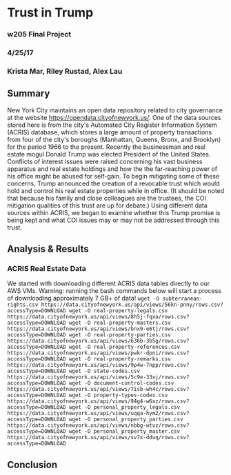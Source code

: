 # Trust in Trump
### w205 Final Project
### 4/25/17
### Krista Mar, Riley Rustad, Alex Lau

## Summary
New York City maintains an open data repository related to city governance at the website https://opendata.cityofnewyork.us/. One of the data sources stored here is from the city's Automated City Register Information System (ACRIS) database, which stores a large amount of property transactions from four of the city's boroughs (Manhattan, Queens, Bronx, and Brooklyn) for the period 1966 to the present. Recently the businessman and real estate mogul Donald Trump was elected President of the United States. Conflicts of interest issues were raised concerning his vast business apparatus and real estate holdings and how the the far-reaching power of his office might be abused for self-gain. To begin mitigating some of these concerns, Trump announced the creation of a revocable trust which would hold and control his real estate properties while in office. (It should be noted that because his family and close colleagues are the trustees, the COI mitigation qualities of this trust are up for debate.) Using different data sources within ACRIS, we began to examine whether this Trump promise is being kept and what COI issues may or may not be addressed through this trust.

## Analysis & Results

### ACRIS Real Estate Data
We started with downloading different ACRIS data tables directly to our AWS VMs. Warning: running the bash commands below will start a process of downloading approximately 7 GB+ of data!
`
wget -O subterranean-rights.csv https://data.cityofnewyork.us/api/views/56kn-pnny/rows.csv?accessType=DOWNLOAD
wget -O real-property-legals.csv https://data.cityofnewyork.us/api/views/8h5j-fqxa/rows.csv?accessType=DOWNLOAD
wget -O real-property-masters.csv https://data.cityofnewyork.us/api/views/bnx9-e6tj/rows.csv?accessType=DOWNLOAD
wget -O real-property-parties.csv https://data.cityofnewyork.us/api/views/636b-3b5g/rows.csv?accessType=DOWNLOAD
wget -O real-property-references.csv https://data.cityofnewyork.us/api/views/pwkr-dpni/rows.csv?accessType=DOWNLOAD
wget -O real-property-remarks.csv https://data.cityofnewyork.us/api/views/9p4w-7npp/rows.csv?accessType=DOWNLOAD
wget -O state-codes.csv https://data.cityofnewyork.us/api/views/5c9e-33xj/rows.csv?accessType=DOWNLOAD
wget -O document-control-codes.csv https://data.cityofnewyork.us/api/views/7isb-wh4c/rows.csv?accessType=DOWNLOAD
wget -O property-types-codes.csv https://data.cityofnewyork.us/api/views/94g4-w6xz/rows.csv?accessType=DOWNLOAD
wget -O personal_property_legals.csv https://data.cityofnewyork.us/api/views/uqqa-hym2/rows.csv?accessType=DOWNLOAD
wget -O personal_property_parties.csv https://data.cityofnewyork.us/api/views/nbbg-wtuz/rows.csv?accessType=DOWNLOAD
wget -O personal_property_master.csv https://data.cityofnewyork.us/api/views/sv7x-dduq/rows.csv?accessType=DOWNLOAD
`


## Conclusion

